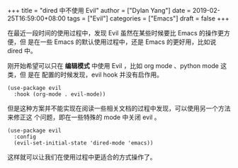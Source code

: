 +++title = "dired 中不使用 Evil"author = ["Dylan Yang"]date = 2019-02-25T16:59:00+08:00tags = ["Evil"]categories = ["Emacs"]draft = false+++在最近一段时间的使用过程中，发现 Evil 虽然在某些时候要比 Emacs 的操作更方便，但是在一些 Emacs 的默认使用过程中，还是 Emacs 的更好用，比如说 dired 中。刚开始希望可以只在 **编辑模式** 中使用 Evil ，比如 org mode 、python mode 这类，但是在 配置的时候发现，evil hook 并没有启作用。```emacs-lisp(use-package evil  :hook (org-mode . evil-mode))```但是这种方案并不能实现在阅读一些相关文档的过程中发现，可以使用另一个方法来修正这个问题，即在一些特殊的 mode 中关闭 evil 。```emacs-lisp(use-package evil  :config  (evil-set-initial-state 'dired-mode 'emacs))```这样就可以让我们在使用过程中更适合的方式操作了。